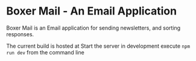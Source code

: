 # Boxer Mail - An Email Application

Boxer Mail is an Email application for sending newsletters, and sorting responses.

The current build is hosted at
Start the server in development execute `npm run dev` from the command line
